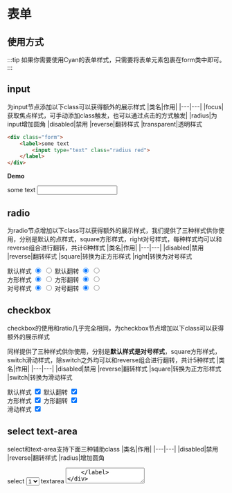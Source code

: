 # 表单
## 使用方式
:::tip
如果你需要使用Cyan的表单样式，只需要将表单元素包裹在form类中即可。
:::
<Cyan-Import/>
## input
为input节点添加以下class可以获得额外的展示样式
|类名|作用|
|---|---|
|focus|获取焦点样式，可手动添加class触发，也可以通过点击的方式触发|
|radius|为input增加圆角
|disabled|禁用
|reverse|翻转样式
|transparent|透明样式

```html
<div class="form">
    <label>some text
        <input type="text" class="radius red">
    </label>
</div>
```
**Demo**
<div class="form">
    <label>some text
        <input type="text" class="radius red">
    </label>
</div>

## radio
为radio节点增加以下class可以获得额外的展示样式，我们提供了三种样式供你使用，分别是默认的点样式，square方形样式，right对号样式，每种样式均可以和reverse组合进行翻转，共计6种样式
|类名|作用|
|---|---|
|disabled|禁用
|reverse|翻转样式
|square|转换为正方形样式
|right|转换为对号样式

<div class="form">
    <label>默认样式
        <input type="radio" checked name="default" class="">
        <input type="radio" name="default" class="">
    </label>
    <label>默认翻转
    <input type="radio" checked name="defaultReverse" class="reverse">
    <input type="radio" name="defaultReverse" class="reverse"></label>
</div>
<div class="form">
    <label>方形样式
    <input type="radio" checked name="square" class="square ">
    <input type="radio" name="square" class="square "></label>
    <label>方形翻转
    <input type="radio" checked name="squareReverse" class="square reverse">
    <input type="radio" name="squareReverse" class="square reverse"></label>
</div>
<div class="form">
    <label>对号样式
    <input type="radio" checked name="right" class="right">
    <input type="radio" name="right" class="right"></label>
    <label>对号翻转
    <input type="radio" checked name="rightReverse" class="rightreverse">
    <input type="radio" name="rightReverse" class="rightreverse"></label>
</div>

## checkbox
checkbox的使用和ratio几乎完全相同，为checkbox节点增加以下class可以获得额外的展示样式

同样提供了三种样式供你使用，分别是**默认样式是对号样式**，square方形样式，switch滑动样式，除switch之外均可以和reverse组合进行翻转，共计5种样式
|类名|作用|
|---|---|
|disabled|禁用
|reverse|翻转样式
|square|转换为正方形样式
|switch|转换为滑动样式

<div class="form">
    <label>默认样式
        <input type="checkbox" checked name="default" class="">
    </label>
    <label>默认翻转
    <input type="checkbox" checked name="defaultReverse" class="reverse">
    </label>
</div>
<div class="form">
    <label>方形样式
    <input type="checkbox" checked name="square" class="square ">
    </label>
    <label>方形翻转
    <input type="checkbox" checked name="squareReverse" class="square reverse">
    </label>
</div>
<div class="form">
    <label>滑动样式
    <input type="checkbox" checked name="switch" class="switch">
    </label>
</div>

## select text-area
select和text-area支持下面三种辅助class
|类名|作用|
|---|---|
|disabled|禁用
|reverse|翻转样式
|radius|增加圆角
<div class="form">
    <label>select
        <select>
            <option>1</option>
            <option>2</option>
        </select>
    </label>
    <label>textarea
        <textarea/>
    </label>
</div>

## 颜色控制
表单元素继承与色彩系统。如果你需要修改默认的颜色可以修改_variables中的$form-color-base；如果你需要修改整个表单的颜色，直接为class为form的容器增加对应的颜色即可
```html
<!--在容器上增加颜色即可，可选值默认为red orange yellow green coffee blue pupple-->
<div class="form red">
    <label>input <input type="text"></label>
</div>
```
<div class="form red">
    <p>红色表单案例</p>
    <label>input <input type="text"></label>
    <label>radio 
        <input type="radio" checked name="red">
        <input type="radio" name="red">
    </label>
    <label>checkbox 
        <input type="checkbox" checked>
        <input type="checkbox" class="switch">
    </label>
</div>

## 尺寸控制
表单元素的尺寸继承于按钮尺寸列表，如果你需要对尺寸进行修改或增加可以直接修改_variables中的$btn-size-list，注意，这也将同时修改按钮的尺寸和命名。

之所以这么做是因为再很多时候表单元素会和按钮同时使用，这样可以保持页面视觉上的美观。

如果你需要修改表单元素的尺寸，可以直接在表单元素上增加表示尺寸的class默认为big或small。
```html
<div class="form">
    <label for="btn">
        <input type="text" class="big">
    </label>
</div>
```
<div class="form">
    <label for="small">small
        <input type="checkbox" class="small">
        <input type="checkbox" class="small switch">
    </label>
    <label for="small">default
        <input type="checkbox" class="">
        <input type="checkbox" class="switch">
    </label>
    <label for="big">big
        <input type="checkbox" class="big">
        <input type="checkbox" class="big switch">
    </label>
</div>

## 表单组
你可以使用inputGroup类将表单元素进行包裹，从而形成按钮组的样式，如果像你需要在其中加入提示性的文字，可以使用input_addon类，它继承于按钮组件，这意味着你可以在input_addon上使用按钮的全部拓展class
```html
<div class="inputGroup">
    <div class="input_addon"></div>
    <input type="text">
    <input type="text">
    <div class="input_addon"></div>
</div>
```
<div class="form">
    <div class="inputGroup radius">
        <select>
            <option>http://</option>
            <option>https://</option>
        </select>
        <div class="input_addon">www</div>
        <input type="text" placeholder="bingshangroup">
        <div class="input_addon">com</div>
        <div class="input_addon blue">转到</div>
    </div>
</div>